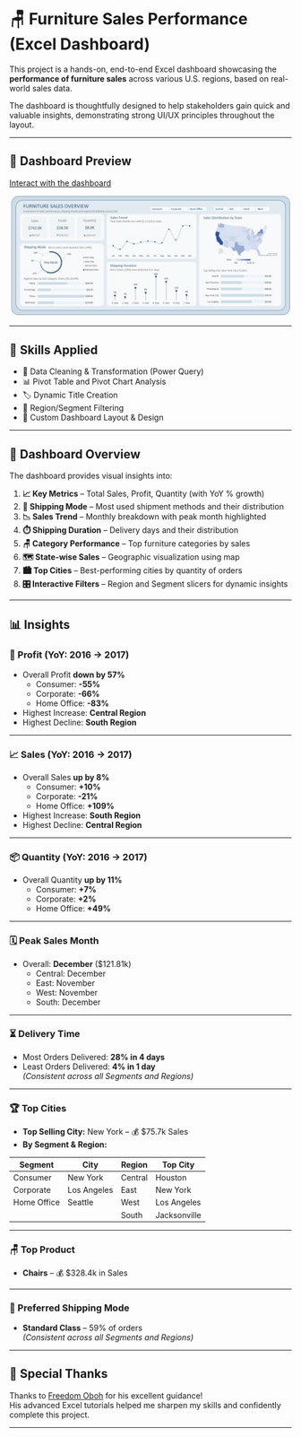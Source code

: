 # 🪑 Furniture Sales Performance (Excel Dashboard)

This project is a hands-on, end-to-end Excel dashboard showcasing the **performance of furniture sales** across various U.S. regions, based on real-world sales data.

The dashboard is thoughtfully designed to help stakeholders gain quick and valuable insights, demonstrating strong UI/UX principles throughout the layout.

---

## 📸 Dashboard Preview

[Interact with the dashboard](https://1drv.ms/x/c/ef5ea9f984d6a188/EQGk8UbVSZdOglI9cbyi7GIBMPZ__4HHIky6Li1H8pQDGA?e=TYijia)

![Furniture Sales Dashboard](https://github.com/AyushLekhi123/Furniture-Sales-Dashboard/blob/main/Dashboard.png)

---

## 🧠 Skills Applied

- 🧹 Data Cleaning & Transformation (Power Query)  
- 📊 Pivot Table and Pivot Chart Analysis  
- 🏷️ Dynamic Title Creation  
- 🔎 Region/Segment Filtering  
- 🎨 Custom Dashboard Layout & Design  

---

## 📌 Dashboard Overview

The dashboard provides visual insights into:

1. **📈 Key Metrics** – Total Sales, Profit, Quantity (with YoY % growth)
2. **🚚 Shipping Mode** – Most used shipment methods and their distribution
3. **📉 Sales Trend** – Monthly breakdown with peak month highlighted
4. **⏱️ Shipping Duration** – Delivery days and their distribution
5. **🪑 Category Performance** – Top furniture categories by sales
6. **🗺️ State-wise Sales** – Geographic visualization using map
7. **🏙️ Top Cities** – Best-performing cities by quantity of orders
8. **🎛️ Interactive Filters** – Region and Segment slicers for dynamic insights

---

## 📊 Insights

### 🔻 Profit (YoY: 2016 → 2017)
- Overall Profit **down by 57%**
  - Consumer: **-55%**
  - Corporate: **-66%**
  - Home Office: **-83%**
- Highest Increase: **Central Region**
- Highest Decline: **South Region**

---

### 📈 Sales (YoY: 2016 → 2017)
- Overall Sales **up by 8%**
  - Consumer: **+10%**
  - Corporate: **-21%**
  - Home Office: **+109%**
- Highest Increase: **South Region**
- Highest Decline: **Central Region**

---

### 📦 Quantity (YoY: 2016 → 2017)
- Overall Quantity **up by 11%**
  - Consumer: **+7%**
  - Corporate: **+2%**
  - Home Office: **+49%**

---

### 🗓️ Peak Sales Month
- Overall: **December** ($121.81k)
  - Central: December
  - East: November
  - West: November
  - South: December

---

### ⏳ Delivery Time
- Most Orders Delivered: **28% in 4 days**
- Least Orders Delivered: **4% in 1 day**  
_(Consistent across all Segments and Regions)_

---

### 🏆 Top Cities
- **Top Selling City:** New York – 💰 $75.7k Sales  
- **By Segment & Region:**

| Segment       | City         | Region   | Top City       |
|---------------|--------------|----------|----------------|
| Consumer      | New York     | Central  | Houston        |
| Corporate     | Los Angeles  | East     | New York       |
| Home Office   | Seattle      | West     | Los Angeles    |
|               |              | South    | Jacksonville   |

---

### 🪑 Top Product
- **Chairs** – 💰 $328.4k in Sales

---

### 🚚 Preferred Shipping Mode
- **Standard Class** – 59% of orders  
_(Consistent across all Segments and Regions)_

---

## 🙏 Special Thanks

Thanks to [Freedom Oboh](https://www.linkedin.com/in/freedomoboh/) for his excellent guidance!  
His advanced Excel tutorials helped me sharpen my skills and confidently complete this project.

---

